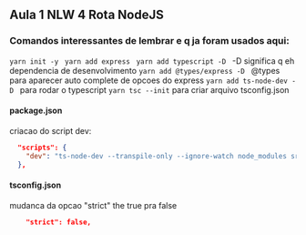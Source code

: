## Aula 1 NLW 4 Rota NodeJS
### Comandos interessantes de lembrar e q ja foram usados aqui:

```yarn init -y ```
```yarn add express ```
```yarn add typescript -D ``` -D significa q eh dependencia de desenvolvimento
```yarn add @types/express -D ``` @types para aparecer auto complete de opcoes do express
```yarn add ts-node-dev -D ``` para rodar o typescript
```yarn tsc --init``` para criar arquivo tsconfig.json

#### package.json
criacao do script dev:
```json
  "scripts": {
    "dev": "ts-node-dev --transpile-only --ignore-watch node_modules src/server.ts"
  },
```

#### tsconfig.json
mudanca da opcao "strict" the true pra false
```json
    "strict": false,
```
